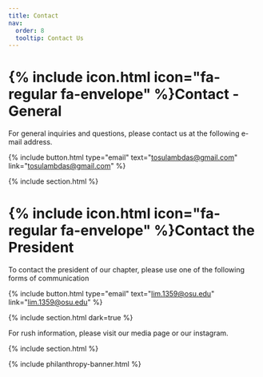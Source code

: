 ```yaml
---
title: Contact
nav:
  order: 8
  tooltip: Contact Us
---
```


# {% include icon.html icon="fa-regular fa-envelope" %}Contact - General

For general inquiries and questions, please contact us at the following e-mail address.

{%
  include button.html
  type="email"
  text="tosulambdas@gmail.com"
  link="tosulambdas@gmail.com"
%}

{% include section.html %}

# {% include icon.html icon="fa-regular fa-envelope" %}Contact the President

To contact the president of our chapter, please use one of the following forms of communication

{%
  include button.html
  type="email"
  text="lim.1359@osu.edu"
  link="lim.1359@osu.edu"
%}

{% include section.html dark=true %}

For rush information, please visit our media page or our instagram.

{% include section.html %}

{%
  include philanthropy-banner.html
%}

